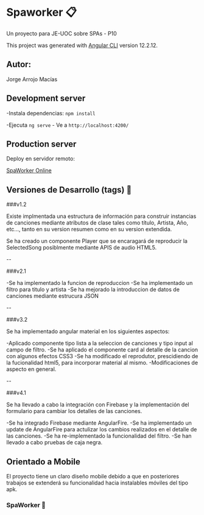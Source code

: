 # Spaworker 📋

Un proyecto para JE-UOC sobre SPAs - P10

This project was generated with [Angular CLI](https://github.com/angular/angular-cli) version 12.2.12.

## Autor:
   Jorge Arrojo Macías

## Development server

-Instala dependencias: `npm install`

-Ejecuta `ng serve` - Ve a `http://localhost:4200/`

## Production server

Deploy en servidor remoto:

[SpaWorker Online](http://angular.desarrojoweb.org)

## Versiones de Desarrollo (tags) 🚀

###v1.2

Existe implmentada una estructura de información para construir instancias de canciones mediante atributos de clase tales como título, Artista, Año, etc..., tanto en su version resumen como en su version extendida.

Se ha creado un componente Player que se encaragará de reproducir la SelectedSong posiblmente mediante APIS de audio HTML5.

--

###v2.1

-Se ha implementado la funcion de reproduccion
-Se ha implementado un filtro para titulo y artista
-Se ha mejorado la introduccion de datos de canciones mediante estrucura JSON

--

###v3.2

Se ha implementado angular material en los siguientes aspectos:

-Aplicado componente tipo lista a la seleccion de canciones y tipo input al campo de filtro.
-Se ha aplicado el componente card al detalle de la cancion con algunos efectos CSS3
-Se ha modificado el reprodutor, prescidiendo de la fucionalidad html5, para incorporar material al mismo.
-Modificaciones de aspecto en general.

--

###v4.1

Se ha llevado a cabo la integración con Firebase y la implementación del formulario para cambiar los detalles de las canciones.

-Se ha integrado Firebase mediante AngularFire.
-Se ha implementado un update de AngularFire para actulizar los cambios realizados en el detalle de las canciones.
-Se ha re-implementado la funcionalidad del filtro.
-Se han llevado a cabo pruebas de caja negra.

## Orientado a Mobile

El proyecto tiene un claro diseño mobile debido a que en posteriores trabajos se extenderá su funcionalidad hacia instalables móviles del tipo apk.

### SpaWorker 🚀
